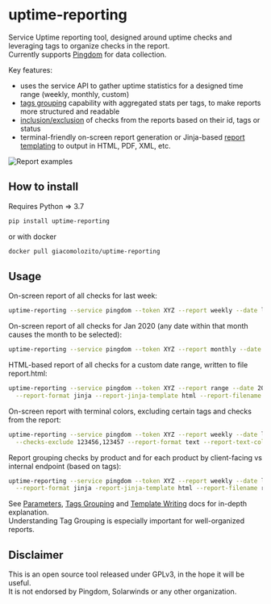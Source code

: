 # uptime-reporting

Service Uptime reporting tool, designed around uptime checks and leveraging tags to organize checks in the report.  
Currently supports [Pingdom](https://www.pingdom.com/) for data collection.

Key features:
- uses the service API to gather uptime statistics for a designed time range (weekly, monthly, custom)
- [tags grouping](docs/TAGSGROUPING.md) capability with aggregated stats per tags, to make reports more structured and readable
- [inclusion/exclusion](docs/PARAMETERS.md#filters) of checks from the reports based on their id, tags or status
- terminal-friendly on-screen report generation or Jinja-based [report templating](docs/TEMPLATES.md) to output in HTML, PDF, XML, etc.

![Report examples](https://user-images.githubusercontent.com/9863475/82117785-88764000-976a-11ea-9549-735411ca813b.png)

## How to install

Requires Python => 3.7
```bash
pip install uptime-reporting
```
or with docker
```bash
docker pull giacomolozito/uptime-reporting
```

## Usage

On-screen report of all checks for last week:
```bash
uptime-reporting --service pingdom --token XYZ --report weekly --date last
```

On-screen report of all checks for Jan 2020 (any date within that month causes the month to be selected):
```bash
uptime-reporting --service pingdom --token XYZ --report monthly --date 2020-01-01
```

HTML-based report of all checks for a custom date range, written to file report.html:
```bash
uptime-reporting --service pingdom --token XYZ --report range --date 2020-02-01_2020-03-15 \
  --report-format jinja --report-jinja-template html --report-filename report.html
```

On-screen report with terminal colors, excluding certain tags and checks from the report:
```bash
uptime-reporting --service pingdom --token XYZ --report weekly --date last --tags-exclude foo,bar \
  --checks-exclude 123456,123457 --report-format text --report-text-colors
```

Report grouping checks by product and for each product by client-facing vs internal endpoint (based on tags):
```bash
uptime-reporting --service pingdom --token XYZ --report weekly --date last --tags-grouping "productA,productB|client-facing,internal" \
  --report-format jinja -report-jinja-template html --report-filename report.html
```

See [Parameters](docs/PARAMETERS.md), [Tags Grouping](docs/TAGSGROUPING.md) and [Template Writing](docs/TEMPLATES.md) docs for in-depth explanation.  
Understanding Tag Grouping is especially important for well-organized reports.


## Disclaimer

This is an open source tool released under GPLv3, in the hope it will be useful.  
It is not endorsed by Pingdom, Solarwinds or any other organization.
